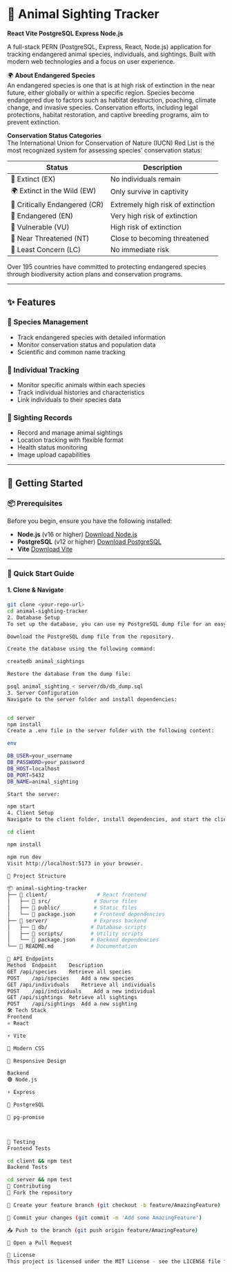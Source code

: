 # 🦁 Animal Sighting Tracker

**React Vite PostgreSQL Express Node.js**

A full-stack PERN (PostgreSQL, Express, React, Node.js) application for tracking endangered animal species, individuals, and sightings. Built with modern web technologies and a focus on user experience.

🌍 **About Endangered Species**  
An endangered species is one that is at high risk of extinction in the near future, either globally or within a specific region. Species become endangered due to factors such as habitat destruction, poaching, climate change, and invasive species. Conservation efforts, including legal protections, habitat restoration, and captive breeding programs, aim to prevent extinction.

**Conservation Status Categories**  
The International Union for Conservation of Nature (IUCN) Red List is the most recognized system for assessing species' conservation status:

| Status                   | Description                        |
|--------------------------|------------------------------------|
| 🦣 Extinct (EX)           | No individuals remain              |
| 🌍 Extinct in the Wild (EW) | Only survive in captivity          |
| 🐅 Critically Endangered (CR) | Extremely high risk of extinction |
| 🦓 Endangered (EN)        | Very high risk of extinction       |
| 🦘 Vulnerable (VU)        | High risk of extinction            |
| 🦒 Near Threatened (NT)   | Close to becoming threatened       |
| 🦄 Least Concern (LC)     | No immediate risk                  |

Over 195 countries have committed to protecting endangered species through biodiversity action plans and conservation programs.

---

## ✨ Features

### 🦊 Species Management
- Track endangered species with detailed information
- Monitor conservation status and population data
- Scientific and common name tracking

### 🐘 Individual Tracking
- Monitor specific animals within each species
- Track individual histories and characteristics
- Link individuals to their species data

### 📸 Sighting Records
- Record and manage animal sightings
- Location tracking with flexible format
- Health status monitoring
- Image upload capabilities

---

## 🚀 Getting Started

### 📦 Prerequisites

Before you begin, ensure you have the following installed:
- **Node.js** (v16 or higher) [Download Node.js](https://nodejs.org/en/download/)
- **PostgreSQL** (v12 or higher) [Download PostgreSQL](https://www.postgresql.org/download/)
- **Vite** [Download Vite](https://vitejs.dev/)

---

### 🔄 Quick Start Guide

#### 1. Clone & Navigate

```bash
git clone <your-repo-url>
cd animal-sighting-tracker
2. Database Setup
To set up the database, you can use my PostgreSQL dump file for an easy setup.

Download the PostgreSQL dump file from the repository.

Create the database using the following command:

createdb animal_sightings

Restore the database from the dump file:

psql animal_sighting < server/db/db_dump.sql
3. Server Configuration
Navigate to the server folder and install dependencies:


cd server
npm install
Create a .env file in the server folder with the following content:

env

DB_USER=your_username
DB_PASSWORD=your_password
DB_HOST=localhost
DB_PORT=5432
DB_NAME=animal_sighting

Start the server:

npm start
4. Client Setup
Navigate to the client folder, install dependencies, and start the client:

cd client

npm install

npm run dev
Visit http://localhost:5173 in your browser.

📁 Project Structure

📦 animal-sighting-tracker
├── 📂 client/                # React frontend
│   ├── 📂 src/              # Source files
│   ├── 📂 public/           # Static files
│   └── 📄 package.json      # Frontend dependencies
├── 📂 server/               # Express backend
│   ├── 📂 db/              # Database scripts
│   ├── 📂 scripts/         # Utility scripts
│   └── 📄 package.json     # Backend dependencies
└── 📄 README.md            # Documentation

🔌 API Endpoints
Method	Endpoint	Description
GET	/api/species	Retrieve all species
POST	/api/species	Add a new species
GET	/api/individuals	Retrieve all individuals
POST	/api/individuals	Add a new individual
GET	/api/sightings	Retrieve all sightings
POST	/api/sightings	Add a new sighting
🛠️ Tech Stack
Frontend
⚛️ React

⚡ Vite

🎨 Modern CSS

📱 Responsive Design

Backend
🟢 Node.js

⚡ Express

🐘 PostgreSQL

🔄 pg-promise



🧪 Testing
Frontend Tests

cd client && npm test
Backend Tests

cd server && npm test
🤝 Contributing
🔱 Fork the repository

🌿 Create your feature branch (git checkout -b feature/AmazingFeature)

💾 Commit your changes (git commit -m 'Add some AmazingFeature')

📤 Push to the branch (git push origin feature/AmazingFeature)

🎯 Open a Pull Request

📄 License
This project is licensed under the MIT License - see the LICENSE file for details.